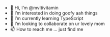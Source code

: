 - 👋 Hi, I’m @mvltivitamin
- 👀 I’m interested in doing goofy aah things
- 🌱 I’m currently learning TypeScript
- 💞️ I’m looking to collaborate on ur lovely mom
- 📫 How to reach me ... just find me 

<!---
mvltivitamin/mvltivitamin is a ✨ special ✨ repository because its `README.md` (this file) appears on your GitHub profile.
You can click the Preview link to take a look at your changes.
--->
